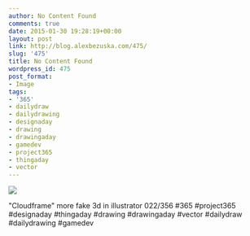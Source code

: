 ```yaml
---
author: No Content Found
comments: true
date: 2015-01-30 19:28:19+00:00
layout: post
link: http://blog.alexbezuska.com/475/
slug: '475'
title: No Content Found
wordpress_id: 475
post_format:
- Image
tags:
- '365'
- dailydraw
- dailydrawing
- designaday
- drawing
- drawingaday
- gamedev
- project365
- thingaday
- vector
---
```


![](/images/2015/01/tumblr_nj08r7LFFB1u11b0ro1_1280.jpg)

"Cloudframe" more fake 3d in illustrator 022/356 #365 #project365 #designaday #thingaday #drawing #drawingaday #vector #dailydraw #dailydrawing #gamedev
